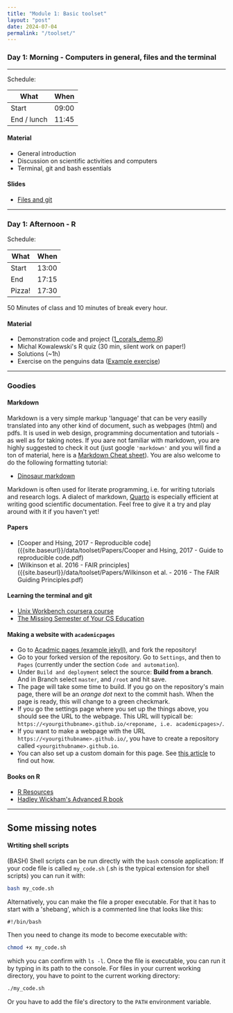 ```yaml
---
title: "Module 1: Basic toolset"
layout: "post"
date: 2024-07-04
permalink: "/toolset/"
---
```




### Day 1: Morning - Computers in general, files and the terminal

* * *

Schedule:

| What        | When  |
|-------------|-------|
| Start       | 09:00 |
| End / lunch | 11:45 |


#### Material

- General introduction
- Discussion on scientific activities and computers
- Terminal, git and bash essentials


#### Slides

- [Files and git]({{site.baseurl}}/data/toolset/2024-08-05_files-git-bash.pdf)

* * *

### Day 1: Afternoon - R

Schedule:

| What   | When  |
|--------|-------|
| Start  | 13:00 |
| End    | 17:15 |
| Pizza! | 17:30 |

50 Minutes of class and 10 minutes of break every hour.

#### Material

- Demonstration code and project ([1_corals_demo.R]({{site.baseurl}}/data/toolset/1_corals_demo.R))
- Michal Kowalewski's R quiz (30 min, silent work on paper!) 
- Solutions (~1h)
- Exercise on the penguins data ([Example exercise](https://adamkocsis.github.io/rkheion/Exercises/2023-02-15_penguin_species.html))

* * *

### Goodies

#### Markdown

Markdown is a very simple markup 'language' that can be very easilly translated into any other kind of document, such as webpages (html) and pdfs. It is used in web design, programming documentation and tutorials - as well as for taking notes. If you aare not familiar with markdown, you are highly suggested to check it out (just google `'markdown'` and you will find a ton of material, here is a [Markdown Cheat sheet](https://www.markdownguide.org/cheat-sheet/)). You are also welcome to do the following formatting tutorial:

- [Dinosaur markdown](https://github.com/adamkocsis/dinosaur-markdown)

Markdown is often used for literate programming, i.e. for writing tutorials and research logs. A dialect of markdown, [Quarto](https://quarto.org/) is especially efficient at writing good scientific documentation. Feel free to give it a try and play around with it if you haven't yet!

#### Papers

-   [Cooper and Hsing, 2017 - Reproducible code]({{site.baseurl}}/data/toolset/Papers/Cooper and Hsing, 2017 - Guide to reproducible code.pdf)
-   [Wilkinson et al. 2016 - FAIR principles]({{site.baseurl}}/data/toolset/Papers/Wilkinson et al. - 2016 - The FAIR Guiding Principles.pdf)
#### Learning the terminal and git

- [Unix Workbench coursera course](https://www.coursera.org/learn/unix)
- [The Missing Semester of Your CS Education](https://missing.csail.mit.edu/)

#### Making a website with `academicpages`

- Go to [Acadmic pages (example jekyll)](https://github.com/academicpages/academicpages.github.io), and fork the repository!
- Go to your forked version of the repository. Go to `Settings`, and then to `Pages` (currently under the section `Code and automation`). 
- Under `Build and deployment` select the source: **Build from a branch**. And in Branch select `master`, and `/root` and hit save.
- The page will take some time to build. If you go on the repository's main page, there will be an *orange dot* next to the commit hash. When the page is ready, this will change to a green checkmark. 
- If you go the settings page where you set up the things above, you should see the URL to the webpage. This URL will typicall be: `https://<yourgithubname>.github.io/<reponame, i.e. academicpages>/`.
- If you want to make a webpage with the URL `https://<yourgithubname>.github.io/`, you have to create a repository called `<yourgithubname>.github.io`. 
- You can also set up a custom domain for this page. See [this article](https://docs.github.com/en/pages/configuring-a-custom-domain-for-your-github-pages-site) to find out how. 


#### Books on R

- [R Resources](https://adamtkocsis.com/rkheion/Resources.html)
- [Hadley Wickham's Advanced R book](http://adv-r.had.co.nz/)

* * *

## Some missing notes

#### Wrtiting shell scripts

(BASH) Shell scripts can be run directly with the `bash` console application: If your code file is called `my_code.sh` (.sh is the typical extension for shell scripts) you can run it with: 

```sh
bash my_code.sh
```

Alternatively, you can make the file a proper executable. For that it has to start with a 'shebang', which is a commented line that looks like this:

```
#!/bin/bash
```

Then you need to change its mode to become executable with:

```sh
chmod +x my_code.sh
```

which you can confirm with `ls -l`. Once the file is executable, you can run it by typing in its path to the console. For files in your current working directory, you have to point to the current working directory:

```sh
./my_code.sh
```

Or you have to add the file's directory to the `PATH` environment variable.
